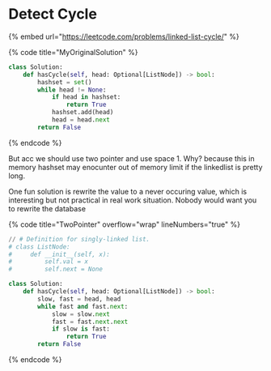 # Detect Cycle

{% embed url="https://leetcode.com/problems/linked-list-cycle/" %}

{% code title="MyOriginalSolution" %}
```python
class Solution:
    def hasCycle(self, head: Optional[ListNode]) -> bool:
        hashset = set()
        while head != None:
            if head in hashset:
                return True
            hashset.add(head)
            head = head.next
        return False
```
{% endcode %}

But acc we should use two pointer and use space 1. Why? because this in memory hashset may enocunter out of memory limit if the linkedlist is pretty long.

One fun solution is rewrite the value to a never occuring value, which is interesting but not practical in real work situation. Nobody would want you to rewrite the database

{% code title="TwoPointer" overflow="wrap" lineNumbers="true" %}
```python
// # Definition for singly-linked list.
# class ListNode:
#     def __init__(self, x):
#         self.val = x
#         self.next = None

class Solution:
    def hasCycle(self, head: Optional[ListNode]) -> bool:
        slow, fast = head, head
        while fast and fast.next:
            slow = slow.next
            fast = fast.next.next
            if slow is fast:
                return True
        return False
```
{% endcode %}

